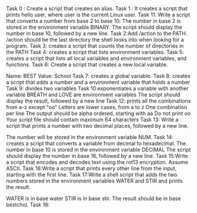 Task 0 : Create a script that creates an alias.
Task 1 : It creates a script that prints hello user, where user is the current Linux user.
Task 11: Write a script that converts a number from base 2 to base 10.
             The number in base 2 is stored in the environment variable BINARY.
             The script should display the number in base 10, followed by a new line.
Task 2:Add /action to the PATH. /action should be the last directory the shell looks into when looking for a program.
Task 3: creates a script that counts the number of directories in the PATH
Task 4: creates a script that lists environment variables.
Task 5: creates a script that lists all local variables and environment variables, and functions.
Task 6: Create a script that creates a new local variable.

Name: BEST
Value: School
Task 7: creates a global variable.
Task 8: creates a script that adds a number and a environment variable that holds a number
Task 9: divides two variables
Task 10:exponentiates a variable with another variable
BREATH and LOVE are environment variables
The script should display the result, followed by a new line
Task 12: prints all the combinations from a-z except "oo"
Letters are lower cases, from a to z
One combination per line
The output should be alpha ordered, starting with aa
Do not print oo
Your script file should contain maximum 64 characters
Task 13: Write a script that prints a number with two decimal places, followed by a new line.

The number will be stored in the environment variable NUM.
Task 14: creates a script that converts a variable from decimal to hexadecimal.
The number in base 10 is stored in the environment variable DECIMAL
The script should display the number in base 16, followed by a new line.
Task 15:Write a script that encodes and decodes text using the rot13 encryption. Assume ASCII.
Task 16:Write a script that prints every other line from the input, starting with the first line.
Task 17:Write a shell script that adds the two numbers stored in the environment variables WATER  and STIR  and prints the result.


WATER  is in base water
STIR  is in base stir.
The result should be in base bestchol.
Task 18:
